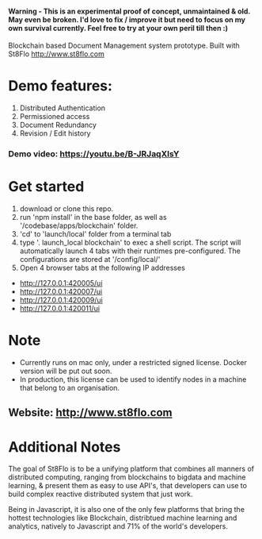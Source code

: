 #### Warning - This is an experimental proof of concept, unmaintained & old. May even be broken. I'd love to fix / improve it but need to focus on my own survival currently. Feel free to try at your own peril till then :)

Blockchain based Document Management system prototype. 
Built with St8Flo http://www.st8flo.com

# Demo features:
1. Distributed Authentication 
2. Permissioned access
3. Document Redundancy
4. Revision / Edit history

### Demo video: https://youtu.be/B-JRJaqXlsY

# Get started

1. download or clone this repo.
2. run 'npm install' in the base folder, as well as '/codebase/apps/blockchain' folder.
3. 'cd' to 'launch/local' folder from a terminal tab
4. type '. launch_local blockchain' to exec a shell script. The script will automatically launch 4 tabs with their runtimes pre-configured. The configurations are stored at '/config/local/'
5. Open 4 browser tabs at the following IP addresses

* http://127.0.0.1:420005/ui
* http://127.0.0.1:420007/ui
* http://127.0.0.1:420009/ui
* http://127.0.0.1:420011/ui

# Note
- Currently runs on mac only, under a restricted signed license. Docker version will be put out soon.
- In production, this license can be used to identify nodes in a machine that belong to an organisation.

## Website: http://www.st8flo.com

# Additional Notes
The goal of St8Flo is to be a unifying platform that combines all manners of distributed computing, ranging from blockchains to bigdata and machine learning, & present them as easy to use API's, that developers can use to build complex reactive distributed system that just work.

Being in Javascript, it is also one of the only few platforms that bring the hottest technologies like Blockchain, distribtued machine learning and analytics, natively to Javascript and 71% of the world's developers.
